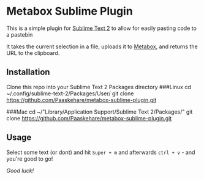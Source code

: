 Metabox Sublime Plugin
======================

This is a simple plugin for [Sublime Text 2](http://www.sublimetext.com/2) to allow for easily pasting code to a pastebin

It takes the current selection in a file, uploads it to [Metabox](http://dl.gs), and returns the URL to the clipboard.


Installation
------------

Clone this repo into your Sublime Text 2 Packages directory
###Linux
    cd ~/.config/sublime-text-2/Packages/User/
    git clone https://github.com/Paaskehare/metabox-sublime-plugin.git

###Mac
    cd ~/"Library/Application Support/Sublime Text 2/Packages/"
    git clone https://github.com/Paaskehare/metabox-sublime-plugin.git

Usage
-----

Select some text (or dont) and hit `Super + m` and afterwards `ctrl + v` - and you're good to go!

*Good luck!*
